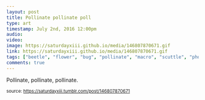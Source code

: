 ```yaml
---
layout: post
title: Pollinate pollinate poll
type: art
timestamp: July 2nd, 2016 12:00pm
audio: 
video: 
image: https://saturdayxiii.github.io/media/146807870671.gif
link: https://saturdayxiii.github.io/media/146807870671.gif
tags: ["beetle", "flower", "bug", "pollinate", "macro", "scuttle", "photography", "art"]
comments: true
---
```


Pollinate, pollinate, pollinate.
 
  
<small>source: https://saturdayxiii.tumblr.com/post/146807870671</small>
